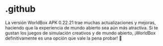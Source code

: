 # .github
La versión WorldBox APK 0.22.21 trae muchas actualizaciones y mejoras, haciendo que la experiencia de mundo abierto sea aún más atractiva. Si te gustan los juegos de simulación creativos y de mundo abierto, ¡WorldBox definitivamente es una opción que vale la pena probar! 🚀
